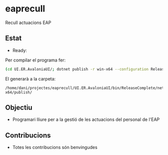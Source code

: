 # eaprecull

Recull actuacions EAP

## Estat

* Ready:

Per compilar el programa fer:

```bash
(cd UI.ER.AvaloniaUI/; dotnet publish -r win-x64 --configuration ReleaseComplete )
```

El generarà a la carpeta:

```
/home/dani/projectes/eaprecull/UI.ER.AvaloniaUI/bin/ReleaseComplete/net6.0/win-x64/publish/
```

## Objectiu

* Programari lliure per a la gestió de les actuacions del personal de l'EAP

## Contribucions

* Totes les contribucions són benvingudes
